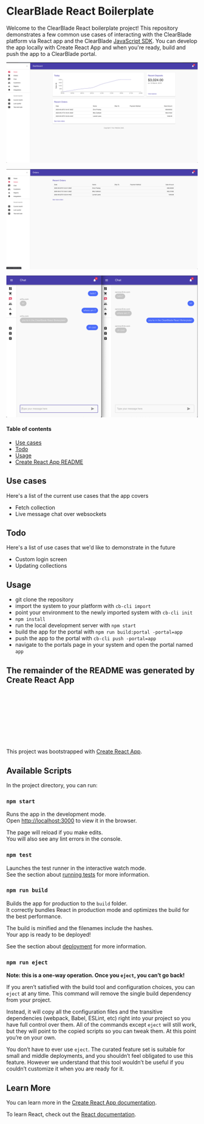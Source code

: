 # ClearBlade React Boilerplate

Welcome to the ClearBlade React boilerplate project! This repository demonstrates a few common use cases of interacting with the ClearBlade platform via React app and the ClearBlade [JavaScript SDK](https://github.com/clearblade/JavaScript-API). You can develop the app locally with Create React App and when you're ready, build and push the app to a ClearBlade portal.

![Dashboard](/img/dashboard.png)

![Orders](/img/orders.png)

![Chat](/img/chat.png)

#### Table of contents

- [Use cases](#use-cases)
- [Todo](#todo)
- [Usage](#usage)
- [Create React App README](#available-scripts)

## Use cases

Here's a list of the current use cases that the app covers

- Fetch collection
- Live message chat over websockets

## Todo

Here's a list of use cases that we'd like to demonstrate in the future

- Custom login screen
- Updating collections

## Usage

- git clone the repository
- import the system to your platform with `cb-cli import`
- point your environment to the newly imported system with `cb-cli init`
- `npm install`
- run the local development server with `npm start`
- build the app for the portal with `npm run build:portal -portal=app`
- push the app to the portal with `cb-cli push -portal=app`
- navigate to the portals page in your system and open the portal named `app`

## The remainder of the README was generated by Create React App

<br>
<br>
<br>
<br>
<br>
<br>
<br>
<br>

This project was bootstrapped with [Create React App](https://github.com/facebook/create-react-app).

## Available Scripts

In the project directory, you can run:

### `npm start`

Runs the app in the development mode.<br />
Open [http://localhost:3000](http://localhost:3000) to view it in the browser.

The page will reload if you make edits.<br />
You will also see any lint errors in the console.

### `npm test`

Launches the test runner in the interactive watch mode.<br />
See the section about [running tests](https://facebook.github.io/create-react-app/docs/running-tests) for more information.

### `npm run build`

Builds the app for production to the `build` folder.<br />
It correctly bundles React in production mode and optimizes the build for the best performance.

The build is minified and the filenames include the hashes.<br />
Your app is ready to be deployed!

See the section about [deployment](https://facebook.github.io/create-react-app/docs/deployment) for more information.

### `npm run eject`

**Note: this is a one-way operation. Once you `eject`, you can’t go back!**

If you aren’t satisfied with the build tool and configuration choices, you can `eject` at any time. This command will remove the single build dependency from your project.

Instead, it will copy all the configuration files and the transitive dependencies (webpack, Babel, ESLint, etc) right into your project so you have full control over them. All of the commands except `eject` will still work, but they will point to the copied scripts so you can tweak them. At this point you’re on your own.

You don’t have to ever use `eject`. The curated feature set is suitable for small and middle deployments, and you shouldn’t feel obligated to use this feature. However we understand that this tool wouldn’t be useful if you couldn’t customize it when you are ready for it.

## Learn More

You can learn more in the [Create React App documentation](https://facebook.github.io/create-react-app/docs/getting-started).

To learn React, check out the [React documentation](https://reactjs.org/).
